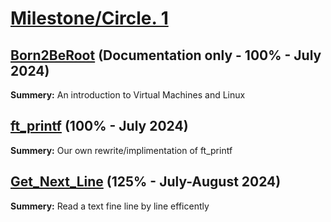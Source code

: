 # [Milestone/Circle. 1](https://github.com/vbrabandt2005/42_Wolfsburg-VB/tree/main/Circle-01_July-August2024)

## [Born2BeRoot](https://github.com/vbrabandt2005/42_Wolfsburg-VB/tree/main/Circle-01_July-August2024/Born2BeRoot-2024) (Documentation only - 100% - July 2024)

**Summery:** An introduction to Virtual Machines and Linux

## [ft_printf](https://github.com/vbrabandt2005/42_Wolfsburg-VB/tree/main/Circle-01_July-August2024/ft_printf-2024) (100% - July 2024)

**Summery:** Our own rewrite/implimentation of ft_printf

## [Get_Next_Line](https://github.com/vbrabandt2005/42_Wolfsburg-VB/tree/main/Circle-01_July-August2024/Get_Next_Line-2024) (125% - July-August 2024)

**Summery:** Read a text fine line by line efficently
